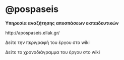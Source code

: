 # @pospaseis

<b>Υπηρεσία αναζήτησης αποσπάσεων εκπαιδευτικών</b>

<p>http://apospaseis.ellak.gr/</p>

<p>Δείτε την περιγραφή του έργου στο wiki</p>

<p>Δείτε το χρονοδιάγραμμα του έργου στο wiki</p>




